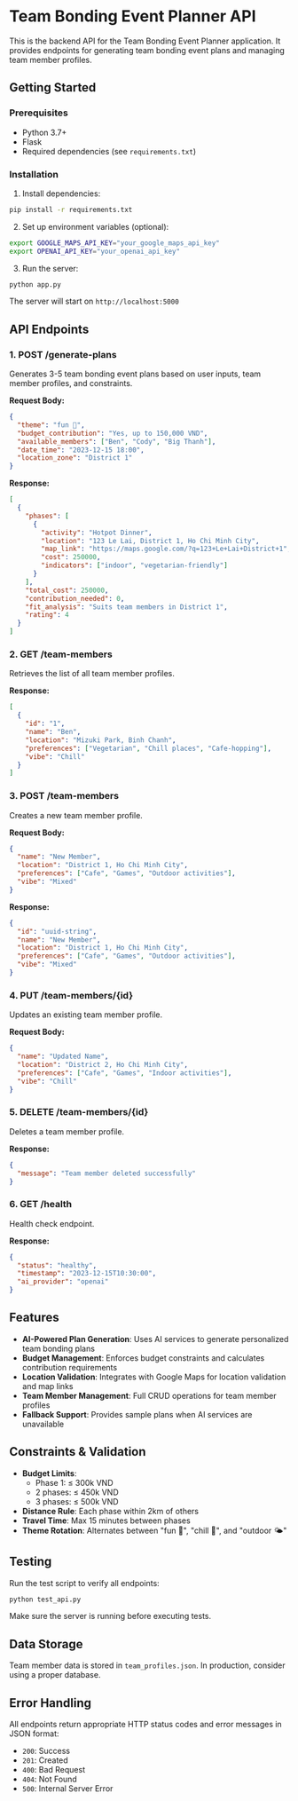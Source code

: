 # Team Bonding Event Planner API

This is the backend API for the Team Bonding Event Planner application. It provides endpoints for generating team bonding event plans and managing team member profiles.

## Getting Started

### Prerequisites

- Python 3.7+
- Flask
- Required dependencies (see `requirements.txt`)

### Installation

1. Install dependencies:

```bash
pip install -r requirements.txt
```

2. Set up environment variables (optional):

```bash
export GOOGLE_MAPS_API_KEY="your_google_maps_api_key"
export OPENAI_API_KEY="your_openai_api_key"
```

3. Run the server:

```bash
python app.py
```

The server will start on `http://localhost:5000`

## API Endpoints

### 1. POST /generate-plans

Generates 3-5 team bonding event plans based on user inputs, team member profiles, and constraints.

**Request Body:**

```json
{
  "theme": "fun 🎉",
  "budget_contribution": "Yes, up to 150,000 VND",
  "available_members": ["Ben", "Cody", "Big Thanh"],
  "date_time": "2023-12-15 18:00",
  "location_zone": "District 1"
}
```

**Response:**

```json
[
  {
    "phases": [
      {
        "activity": "Hotpot Dinner",
        "location": "123 Le Lai, District 1, Ho Chi Minh City",
        "map_link": "https://maps.google.com/?q=123+Le+Lai+District+1",
        "cost": 250000,
        "indicators": ["indoor", "vegetarian-friendly"]
      }
    ],
    "total_cost": 250000,
    "contribution_needed": 0,
    "fit_analysis": "Suits team members in District 1",
    "rating": 4
  }
]
```

### 2. GET /team-members

Retrieves the list of all team member profiles.

**Response:**

```json
[
  {
    "id": "1",
    "name": "Ben",
    "location": "Mizuki Park, Binh Chanh",
    "preferences": ["Vegetarian", "Chill places", "Cafe-hopping"],
    "vibe": "Chill"
  }
]
```

### 3. POST /team-members

Creates a new team member profile.

**Request Body:**

```json
{
  "name": "New Member",
  "location": "District 1, Ho Chi Minh City",
  "preferences": ["Cafe", "Games", "Outdoor activities"],
  "vibe": "Mixed"
}
```

**Response:**

```json
{
  "id": "uuid-string",
  "name": "New Member",
  "location": "District 1, Ho Chi Minh City",
  "preferences": ["Cafe", "Games", "Outdoor activities"],
  "vibe": "Mixed"
}
```

### 4. PUT /team-members/{id}

Updates an existing team member profile.

**Request Body:**

```json
{
  "name": "Updated Name",
  "location": "District 2, Ho Chi Minh City",
  "preferences": ["Cafe", "Games", "Indoor activities"],
  "vibe": "Chill"
}
```

### 5. DELETE /team-members/{id}

Deletes a team member profile.

**Response:**

```json
{
  "message": "Team member deleted successfully"
}
```

### 6. GET /health

Health check endpoint.

**Response:**

```json
{
  "status": "healthy",
  "timestamp": "2023-12-15T10:30:00",
  "ai_provider": "openai"
}
```

## Features

- **AI-Powered Plan Generation**: Uses AI services to generate personalized team bonding plans
- **Budget Management**: Enforces budget constraints and calculates contribution requirements
- **Location Validation**: Integrates with Google Maps for location validation and map links
- **Team Member Management**: Full CRUD operations for team member profiles
- **Fallback Support**: Provides sample plans when AI services are unavailable

## Constraints & Validation

- **Budget Limits**:
  - Phase 1: ≤ 300k VND
  - 2 phases: ≤ 450k VND
  - 3 phases: ≤ 500k VND
- **Distance Rule**: Each phase within 2km of others
- **Travel Time**: Max 15 minutes between phases
- **Theme Rotation**: Alternates between "fun 🎉", "chill 🧘", and "outdoor 🌤"

## Testing

Run the test script to verify all endpoints:

```bash
python test_api.py
```

Make sure the server is running before executing tests.

## Data Storage

Team member data is stored in `team_profiles.json`. In production, consider using a proper database.

## Error Handling

All endpoints return appropriate HTTP status codes and error messages in JSON format:

- `200`: Success
- `201`: Created
- `400`: Bad Request
- `404`: Not Found
- `500`: Internal Server Error
